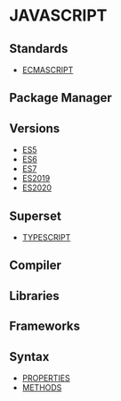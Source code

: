 # JAVASCRIPT

## Standards
- [ECMASCRIPT]()

## Package Manager

## Versions
- [ES5]()
- [ES6]()
- [ES7]()
- [ES2019]()
- [ES2020]()

## Superset
- [TYPESCRIPT]()

## Compiler

## Libraries

## Frameworks

## Syntax

- [PROPERTIES]()
- [METHODS]()


<!-- ## Resources -->
<!-- https://en.wikipedia.org/wiki/JavaScript -->
<!-- https://www.w3schools.com/js/ -->
<!-- https://www.codecademy.com/catalog/language/javascript -->
<!-- https://developer.mozilla.org/en-US/docs/Web/JavaScript -->
<!-- https://code.visualstudio.com/docs/languages/javascript -->
